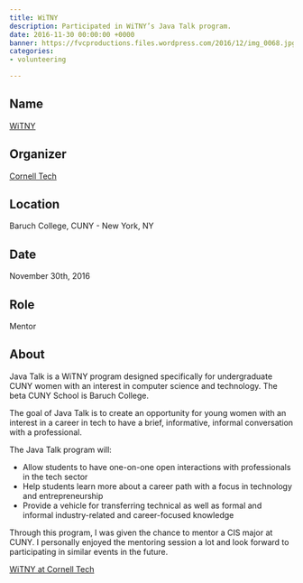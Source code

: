 ```yaml
---
title: WiTNY
description: Participated in WiTNY’s Java Talk program.
date: 2016-11-30 00:00:00 +0000
banner: https://fvcproductions.files.wordpress.com/2016/12/img_0068.jpg
categories:
- volunteering

---
```

## Name

[WiTNY](https://tech.cornell.edu/impact/witny)

## Organizer

[Cornell Tech](https://tech.cornell.edu/)

## Location

Baruch College, CUNY - New York, NY

## Date

November 30th, 2016

## Role

Mentor

## About

Java Talk is a WiTNY program designed specifically for undergraduate CUNY women with an interest in computer science and technology. The beta CUNY School is Baruch College.

The goal of Java Talk is to create an opportunity for young women with an interest in a career in tech to have a brief, informative, informal conversation with a professional.

The Java Talk program will:

* Allow students to have one-on-one open interactions with professionals in the tech sector
* Help students learn more about a career path with a focus in technology and entrepreneurship
* Provide a vehicle for transferring technical as well as formal and informal industry-related and career-focused knowledge

Through this program, I was given the chance to mentor a CIS major at CUNY. I personally enjoyed the mentoring session a lot and look forward to participating in similar events in the future.

[WiTNY at Cornell Tech](https://fvcproductions.files.wordpress.com/2016/12/img_0068.jpg)
